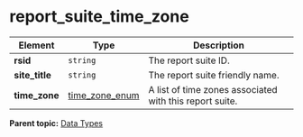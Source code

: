 # report_suite_time_zone

 

|Element|Type|Description|
|-------|----|-----------|
|**rsid** |`string` | The report suite ID. |
|**site_title** |`string` | The report suite friendly name. |
|**time_zone** |[time_zone_enum](r_timezone_enum.md#) | A list of time zones associated with this report suite. |

**Parent topic:** [Data Types](../data_types/c_datatypes.md)

